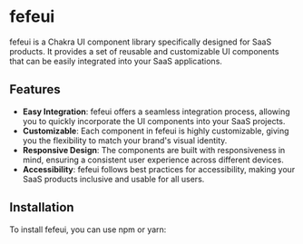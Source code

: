# fefeui

fefeui is a Chakra UI component library specifically designed for SaaS products. It provides a set of reusable and customizable UI components that can be easily integrated into your SaaS applications.

## Features

- **Easy Integration**: fefeui offers a seamless integration process, allowing you to quickly incorporate the UI components into your SaaS projects.
- **Customizable**: Each component in fefeui is highly customizable, giving you the flexibility to match your brand's visual identity.
- **Responsive Design**: The components are built with responsiveness in mind, ensuring a consistent user experience across different devices.
- **Accessibility**: fefeui follows best practices for accessibility, making your SaaS products inclusive and usable for all users.

## Installation

To install fefeui, you can use npm or yarn:
